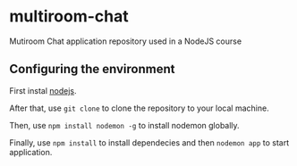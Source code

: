 # multiroom-chat
Mutiroom Chat application repository used in a NodeJS course

## Configuring the environment
First instal [nodejs](https://nodejs.org/).

After that, use `git clone` to clone the repository to your local machine.

Then, use `npm install nodemon -g` to install nodemon globally.

Finally, use `npm install` to install dependecies and then `nodemon app` to start application.